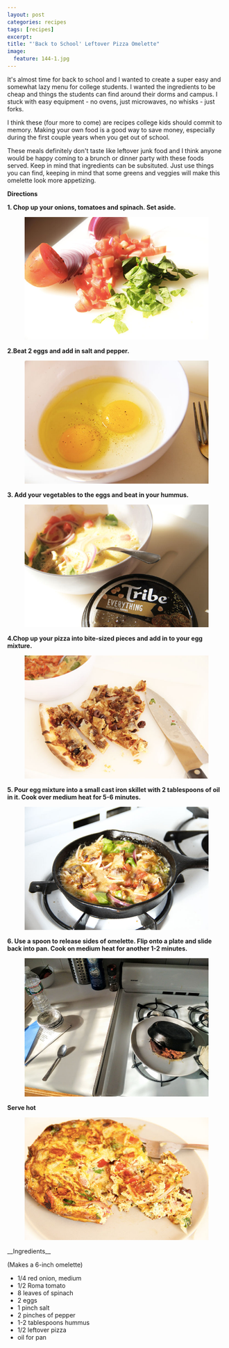 ```yaml
---
layout: post
categories: recipes
tags: [recipes]
excerpt: 
title: "'Back to School' Leftover Pizza Omelette"
image:
  feature: 144-1.jpg
---
```


It's almost time for back to school and I wanted to create a super easy and somewhat lazy menu for college students.  I wanted the ingredients to be cheap and things the students can find around their dorms and campus.  I stuck with easy equipment - no ovens, just microwaves, no whisks - just forks.  

I think these (four more to come) are recipes college kids should commit to memory.  Making your own food is a good way to save money, especially during the first couple years when you get out of school.

These meals definitely don't taste like leftover junk food and I think anyone would be happy coming to a brunch or dinner party with these foods served.  Keep in mind that ingredients can be subsituted.  Just use things you can find, keeping in mind that some greens and veggies will make this omelette look more appetizing.

__Directions__

__1. Chop up your onions, tomatoes and spinach.  Set aside.__

<figure> <img src='/images/144-4.jpg'> </figure>


__2.Beat 2 eggs and add in salt and pepper.__

<figure> <img src='/images/144-2.jpg'> </figure>

__3. Add your vegetables to the eggs and beat in your hummus.__

<figure> <img src='/images/144-5.jpg'> </figure>

__4.Chop up your pizza into bite-sized pieces and add in to your egg mixture.__

<figure> <img src='/images/144-6.jpg'> </figure>

__5. Pour egg mixture into a small cast iron skillet with 2 tablespoons of oil in it. Cook over medium heat for 5-6 minutes.__

<figure> <img src='/images/144-7.jpg'> </figure>

__6. Use a spoon to release sides of omelette.  Flip onto a plate and slide back into pan.  Cook on medium heat for another 1-2 minutes.__

<figure> <img src='/images/144-9.jpg'> </figure>

__Serve hot__

<figure> <img src='/images/144-8.jpg'> </figure>

<section class='recipe'>
 __Ingredients__

(Makes a 6-inch omelette)
 
- 1/4 red onion, medium
- 1/2 Roma tomato
- 8 leaves of spinach
- 2 eggs
- 1 pinch salt
- 2 pinches of pepper
- 1-2 tablespoons hummus
- 1/2 leftover pizza
- oil for pan</section>